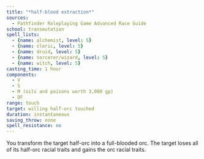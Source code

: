 ```yaml
---
title: "*half-blood extraction*"
sources:
  - Pathfinder Roleplaying Game Advanced Race Guide
school: transmutation
spell_lists:
  - {name: alchemist, level: 5}
  - {name: cleric, level: 5}
  - {name: druid, level: 5}
  - {name: sorcerer/wizard, level: 5}
  - {name: witch, level: 5}
casting_time: 1 hour
components:
  - V
  - S
  - M (oils and poisons worth 3,000 gp)
  - DF
range: touch
target: willing half-orc touched
duration: instantaneous
saving_throw: none
spell_resistance: no
---
```


You transform the target half-orc into a full-blooded orc. The target loses all of its half-orc racial traits and gains the orc racial traits.
